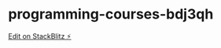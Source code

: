 # programming-courses-bdj3qh

[Edit on StackBlitz ⚡️](https://stackblitz.com/edit/programming-courses-bdj3qh)